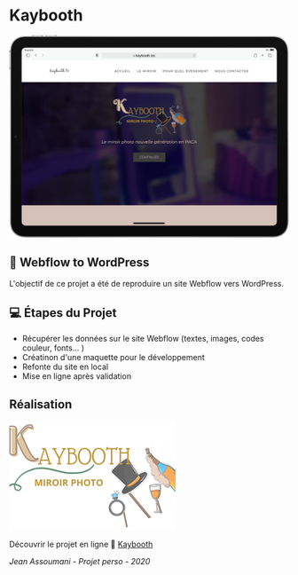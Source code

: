 # Kaybooth

![Kayboot](/img/kaybooth.png)

## 🚸 Webflow to WordPress

L'objectif de ce projet a été de reproduire un site Webflow vers WordPress.

## 💻 Étapes du Projet

- Récupérer les données sur le site Webflow (textes, images, codes couleur, fonts... )
- Créatinon d'une maquette pour le développement
- Refonte du site en local 
- Mise en ligne après validation

## Réalisation

![Kaybooth](/img/kaybooth_logo_transparent-300x197.png)

Découvrir le projet en ligne 🔗 [Kaybooth](https://kaybooth.assoumani.pro/)
<p><em>Jean Assoumani - Projet perso - 2020</em></p>